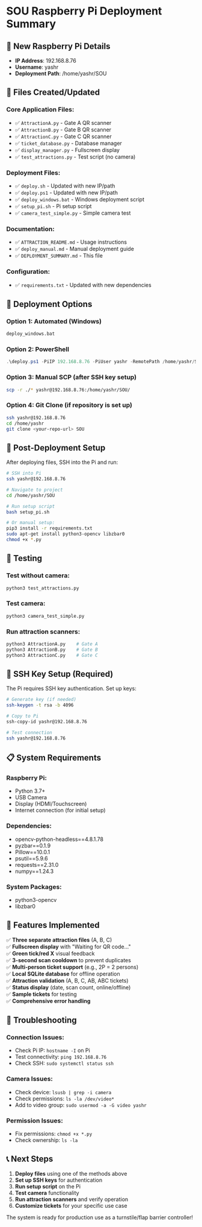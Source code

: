 # SOU Raspberry Pi Deployment Summary

## 🎯 New Raspberry Pi Details
- **IP Address**: 192.168.8.76
- **Username**: yashr
- **Deployment Path**: /home/yashr/SOU

## 📁 Files Created/Updated

### Core Application Files:
- ✅ `AttractionA.py` - Gate A QR scanner
- ✅ `AttractionB.py` - Gate B QR scanner  
- ✅ `AttractionC.py` - Gate C QR scanner
- ✅ `ticket_database.py` - Database manager
- ✅ `display_manager.py` - Fullscreen display
- ✅ `test_attractions.py` - Test script (no camera)

### Deployment Files:
- ✅ `deploy.sh` - Updated with new IP/path
- ✅ `deploy.ps1` - Updated with new IP/path
- ✅ `deploy_windows.bat` - Windows deployment script
- ✅ `setup_pi.sh` - Pi setup script
- ✅ `camera_test_simple.py` - Simple camera test

### Documentation:
- ✅ `ATTRACTION_README.md` - Usage instructions
- ✅ `deploy_manual.md` - Manual deployment guide
- ✅ `DEPLOYMENT_SUMMARY.md` - This file

### Configuration:
- ✅ `requirements.txt` - Updated with new dependencies

## 🚀 Deployment Options

### Option 1: Automated (Windows)
```cmd
deploy_windows.bat
```

### Option 2: PowerShell
```powershell
.\deploy.ps1 -PiIP 192.168.8.76 -PiUser yashr -RemotePath /home/yashr/SOU
```

### Option 3: Manual SCP (after SSH key setup)
```bash
scp -r ./* yashr@192.168.8.76:/home/yashr/SOU/
```

### Option 4: Git Clone (if repository is set up)
```bash
ssh yashr@192.168.8.76
cd /home/yashr
git clone <your-repo-url> SOU
```

## 🔧 Post-Deployment Setup

After deploying files, SSH into the Pi and run:

```bash
# SSH into Pi
ssh yashr@192.168.8.76

# Navigate to project
cd /home/yashr/SOU

# Run setup script
bash setup_pi.sh

# Or manual setup:
pip3 install -r requirements.txt
sudo apt-get install python3-opencv libzbar0
chmod +x *.py
```

## 🧪 Testing

### Test without camera:
```bash
python3 test_attractions.py
```

### Test camera:
```bash
python3 camera_test_simple.py
```

### Run attraction scanners:
```bash
python3 AttractionA.py    # Gate A
python3 AttractionB.py    # Gate B
python3 AttractionC.py    # Gate C
```

## 🔑 SSH Key Setup (Required)

The Pi requires SSH key authentication. Set up keys:

```bash
# Generate key (if needed)
ssh-keygen -t rsa -b 4096

# Copy to Pi
ssh-copy-id yashr@192.168.8.76

# Test connection
ssh yashr@192.168.8.76
```

## 📋 System Requirements

### Raspberry Pi:
- Python 3.7+
- USB Camera
- Display (HDMI/Touchscreen)
- Internet connection (for initial setup)

### Dependencies:
- opencv-python-headless==4.8.1.78
- pyzbar==0.1.9
- Pillow==10.0.1
- psutil==5.9.6
- requests==2.31.0
- numpy==1.24.3

### System Packages:
- python3-opencv
- libzbar0

## 🎯 Features Implemented

✅ **Three separate attraction files** (A, B, C)  
✅ **Fullscreen display** with "Waiting for QR code..."  
✅ **Green tick/red X** visual feedback  
✅ **3-second scan cooldown** to prevent duplicates  
✅ **Multi-person ticket support** (e.g., 2P = 2 persons)  
✅ **Local SQLite database** for offline operation  
✅ **Attraction validation** (A, B, C, AB, ABC tickets)  
✅ **Status display** (date, scan count, online/offline)  
✅ **Sample tickets** for testing  
✅ **Comprehensive error handling**  

## 🚨 Troubleshooting

### Connection Issues:
- Check Pi IP: `hostname -I` on Pi
- Test connectivity: `ping 192.168.8.76`
- Check SSH: `sudo systemctl status ssh`

### Camera Issues:
- Check device: `lsusb | grep -i camera`
- Check permissions: `ls -la /dev/video*`
- Add to video group: `sudo usermod -a -G video yashr`

### Permission Issues:
- Fix permissions: `chmod +x *.py`
- Check ownership: `ls -la`

## 📞 Next Steps

1. **Deploy files** using one of the methods above
2. **Set up SSH keys** for authentication
3. **Run setup script** on the Pi
4. **Test camera** functionality
5. **Run attraction scanners** and verify operation
6. **Customize tickets** for your specific use case

The system is ready for production use as a turnstile/flap barrier controller!

